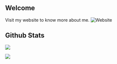 ## Welcome

Visit my website to know more about me.
![Website](https://231tr0n.github.io)

## Github Stats
![](https://komarev.com/ghpvc/?username=231tr0n)


<img src = 'https://github-readme-stats.vercel.app/api/top-langs/?username=231tr0n' />
